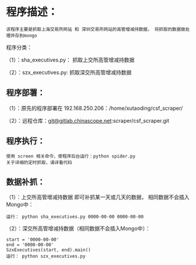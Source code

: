 程序描述：
============
    该程序主要是抓取上海交易所网站 和 深圳交易所网站的高管增减持数据， 将抓取的数据做处理并存到mongo
    
    
程序分类：

（1）：sha_executives.py：   抓取上交所高管增减持数据

（2）：szx_executives.py:    抓取深交所高管增减持数据
    
程序部署：
---------
（1）：原先的程序部署在 192.168.250.206：/home/xutaoding/csf_scraper/

（2）：远程仓库：git@gitlab.chinascope.net:scraper/csf_scraper.git


程序执行：
--------
    使用 screen 相关命令，使程序后台运行：python spider.py
    关于详细的定时抓取，请详看代码
    
    
数据补抓：
---------
（1）：上交所高管增减持数据 即可补抓某一天或几天的数据， 相同数据不会插入Mongo中：

    运行： python sha_executives.py 0000-00-00 0000-00-00

（2）：深交所高管增减持数据（相同数据不会插入Mongo中）：

    start = '0000-00-00'
    end = '0000-00-00'
    SzxExecutives(start, end).main()
    运行： python szx_executives.py

    

    
